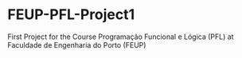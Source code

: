 # FEUP-PFL-Project1
First Project for the Course Programação Funcional e Lógica (PFL) at Faculdade de Engenharia do Porto (FEUP) 
